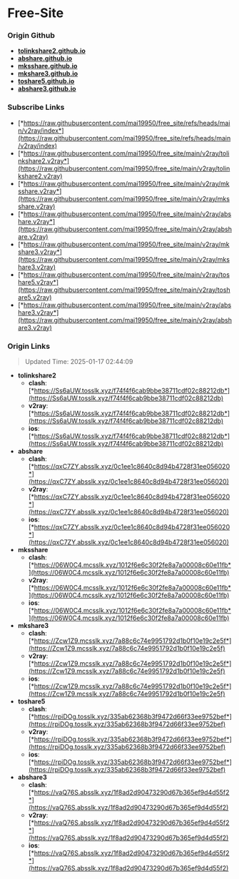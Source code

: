 # Free-Site

### Origin Github

- [**tolinkshare2.github.io**](https://github.com/tolinkshare2/tolinkshare2.github.io)
- [**abshare.github.io**](https://github.com/abshare/abshare.github.io)
- [**mksshare.github.io**](https://github.com/mksshare/mksshare.github.io)
- [**mkshare3.github.io**](https://github.com/mkshare3/mkshare3.github.io)
- [**toshare5.github.io**](https://github.com/toshare5/toshare5.github.io)
- [**abshare3.github.io**](https://github.com/abshare3/abshare3.github.io)

### Subscribe Links

- [*https://raw.githubusercontent.com/mai19950/free_site/refs/heads/main/v2ray/index*](https://raw.githubusercontent.com/mai19950/free_site/refs/heads/main/v2ray/index)
- [*https://raw.githubusercontent.com/mai19950/free_site/main/v2ray/tolinkshare2.v2ray*](https://raw.githubusercontent.com/mai19950/free_site/main/v2ray/tolinkshare2.v2ray)
- [*https://raw.githubusercontent.com/mai19950/free_site/main/v2ray/mksshare.v2ray*](https://raw.githubusercontent.com/mai19950/free_site/main/v2ray/mksshare.v2ray)
- [*https://raw.githubusercontent.com/mai19950/free_site/main/v2ray/abshare.v2ray*](https://raw.githubusercontent.com/mai19950/free_site/main/v2ray/abshare.v2ray)
- [*https://raw.githubusercontent.com/mai19950/free_site/main/v2ray/mkshare3.v2ray*](https://raw.githubusercontent.com/mai19950/free_site/main/v2ray/mkshare3.v2ray)
- [*https://raw.githubusercontent.com/mai19950/free_site/main/v2ray/toshare5.v2ray*](https://raw.githubusercontent.com/mai19950/free_site/main/v2ray/toshare5.v2ray)
- [*https://raw.githubusercontent.com/mai19950/free_site/main/v2ray/abshare3.v2ray*](https://raw.githubusercontent.com/mai19950/free_site/main/v2ray/abshare3.v2ray)

### Origin Links

> Updated Time: 2025-01-17 02:44:09

- **tolinkshare2**
  - **clash**: [*https://Ss6aUW.tosslk.xyz/f74f4f6cab9bbe38711cdf02c88212db*](https://Ss6aUW.tosslk.xyz/f74f4f6cab9bbe38711cdf02c88212db)
  - **v2ray**: [*https://Ss6aUW.tosslk.xyz/f74f4f6cab9bbe38711cdf02c88212db*](https://Ss6aUW.tosslk.xyz/f74f4f6cab9bbe38711cdf02c88212db)
  - **ios**: [*https://Ss6aUW.tosslk.xyz/f74f4f6cab9bbe38711cdf02c88212db*](https://Ss6aUW.tosslk.xyz/f74f4f6cab9bbe38711cdf02c88212db)
- **abshare**
  - **clash**: [*https://qxC7ZY.absslk.xyz/0c1ee1c8640c8d94b4728f31ee056020*](https://qxC7ZY.absslk.xyz/0c1ee1c8640c8d94b4728f31ee056020)
  - **v2ray**: [*https://qxC7ZY.absslk.xyz/0c1ee1c8640c8d94b4728f31ee056020*](https://qxC7ZY.absslk.xyz/0c1ee1c8640c8d94b4728f31ee056020)
  - **ios**: [*https://qxC7ZY.absslk.xyz/0c1ee1c8640c8d94b4728f31ee056020*](https://qxC7ZY.absslk.xyz/0c1ee1c8640c8d94b4728f31ee056020)
- **mksshare**
  - **clash**: [*https://06W0C4.mcsslk.xyz/1012f6e6c30f2fe8a7a00008c60e11fb*](https://06W0C4.mcsslk.xyz/1012f6e6c30f2fe8a7a00008c60e11fb)
  - **v2ray**: [*https://06W0C4.mcsslk.xyz/1012f6e6c30f2fe8a7a00008c60e11fb*](https://06W0C4.mcsslk.xyz/1012f6e6c30f2fe8a7a00008c60e11fb)
  - **ios**: [*https://06W0C4.mcsslk.xyz/1012f6e6c30f2fe8a7a00008c60e11fb*](https://06W0C4.mcsslk.xyz/1012f6e6c30f2fe8a7a00008c60e11fb)
- **mkshare3**
  - **clash**: [*https://Zcw1Z9.mcsslk.xyz/7a88c6c74e9951792d1b0f10e19c2e5f*](https://Zcw1Z9.mcsslk.xyz/7a88c6c74e9951792d1b0f10e19c2e5f)
  - **v2ray**: [*https://Zcw1Z9.mcsslk.xyz/7a88c6c74e9951792d1b0f10e19c2e5f*](https://Zcw1Z9.mcsslk.xyz/7a88c6c74e9951792d1b0f10e19c2e5f)
  - **ios**: [*https://Zcw1Z9.mcsslk.xyz/7a88c6c74e9951792d1b0f10e19c2e5f*](https://Zcw1Z9.mcsslk.xyz/7a88c6c74e9951792d1b0f10e19c2e5f)
- **toshare5**
  - **clash**: [*https://rpiDOg.tosslk.xyz/335ab62368b3f9472d66f33ee9752bef*](https://rpiDOg.tosslk.xyz/335ab62368b3f9472d66f33ee9752bef)
  - **v2ray**: [*https://rpiDOg.tosslk.xyz/335ab62368b3f9472d66f33ee9752bef*](https://rpiDOg.tosslk.xyz/335ab62368b3f9472d66f33ee9752bef)
  - **ios**: [*https://rpiDOg.tosslk.xyz/335ab62368b3f9472d66f33ee9752bef*](https://rpiDOg.tosslk.xyz/335ab62368b3f9472d66f33ee9752bef)
- **abshare3**
  - **clash**: [*https://vaQ76S.absslk.xyz/1f8ad2d90473290d67b365ef9d4d55f2*](https://vaQ76S.absslk.xyz/1f8ad2d90473290d67b365ef9d4d55f2)
  - **v2ray**: [*https://vaQ76S.absslk.xyz/1f8ad2d90473290d67b365ef9d4d55f2*](https://vaQ76S.absslk.xyz/1f8ad2d90473290d67b365ef9d4d55f2)
  - **ios**: [*https://vaQ76S.absslk.xyz/1f8ad2d90473290d67b365ef9d4d55f2*](https://vaQ76S.absslk.xyz/1f8ad2d90473290d67b365ef9d4d55f2)
